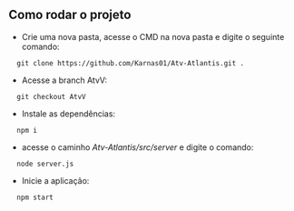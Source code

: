 ## Como rodar o projeto 
- Crie uma nova pasta, acesse o CMD na nova pasta e digite o seguinte comando:
  
```
  git clone https://github.com/Karnas01/Atv-Atlantis.git .
```
- Acesse a branch AtvV:

```
  git checkout AtvV
```
- Instale as dependências:
  
```
  npm i
```
- acesse o caminho *Atv-Atlantis/src/server* e digite o comando:
```
  node server.js
```
- Inicie a aplicação:
```
  npm start
```

